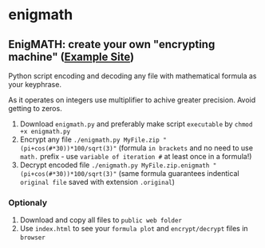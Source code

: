 # enigmath
## EnigMATH: create your own "encrypting machine" ([Example Site](https://zygtech.pl/enigmath/?formula=pi%2Bcos%28%23*3%29*500%2Fsqrt%283%29))

Python script encoding and decoding any file with mathematical formula as your keyphrase.

As it operates on integers use multiplifier to achive greater precision. Avoid getting to zeros.

1. Download `enigmath.py` and preferably make script `executable` by `chmod +x enigmath.py` 
2. Encrypt any file `./enigmath.py MyFile.zip "(pi+cos(#*30))*100/sqrt(3)"` (formula `in brackets` and no need to use `math.` prefix - use `variable of iteration #` at least once in a formula!)
3. Decrypt encoded file `./enigmath.py MyFile.zip.enigmath "(pi+cos(#*30))*100/sqrt(3)"` (same formula guarantees indentical `original file` saved with extension `.original`)

### Optionaly

1. Download and copy all files to `public web folder` 
2. Use `index.html` to see your `formula plot` and `encrypt/decrypt` files in `browser`
